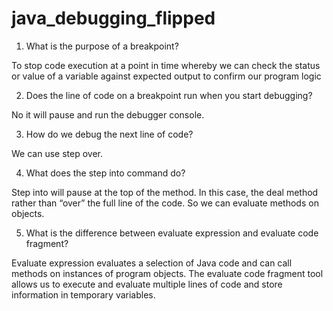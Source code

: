 # java_debugging_flipped

1. What is the purpose of a breakpoint?

To stop code execution at a point in time whereby we can check the status or value of a variable against expected output to confirm our program logic

2. Does the line of code on a breakpoint run when you start debugging?

No it will pause and run the debugger console.


3. How do we debug the next line of code?

We can use step over.


4. What does the step into command do?

Step into will pause at the top of the method. In this case, the deal method rather than “over” the full line of the code. So we can evaluate methods on objects.


5. What is the difference between evaluate expression and evaluate code fragment?

Evaluate expression evaluates a selection of Java code and can call methods on instances of program objects. The evaluate code fragment tool allows us to execute and evaluate multiple lines of code and store information in temporary variables.
